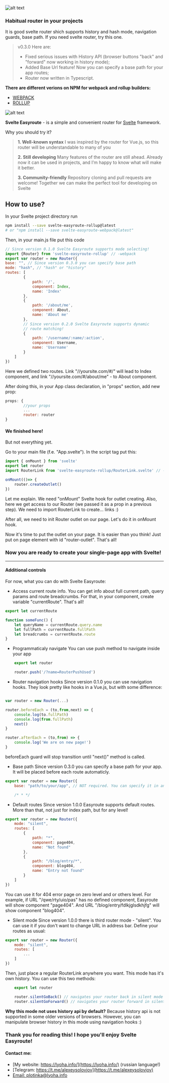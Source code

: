 ![alt text](https://img.shields.io/npm/v/svelte-easyroute-rollup.svg "npm stats")

### Habitual router in your projects
It is good svelte router shich supports history and hash mode, navigation guards, base path. If you need svelte router, try this one.

> v0.3.0
>Here are:
>* Fixed serious issues with History API (browser buttons "back" and "forward" now working in history mode);
>* Added Base Url feature! Now you can specify a base path for your app routes;
>* Router now written in Typescript.

**There are different verions on NPM for webpack and rollup builders:**
* [WEBPACK](https://www.npmjs.com/package/svelte-easyroute-webpack)
* [ROLLUP](https://www.npmjs.com/package/svelte-easyroute-rollup)


![alt text](https://lyoha.info/assets/images/svelte.png "Logo Title Text 1")


**Svelte Easyroute** - is a simple and convenient router for [Svelte](https://svelte.dev/) framework.

Why you should try it? 

>**1. Well-known syntax**
>I was inspired by the router for Vue.js, so this router will be understandable to many of you
>
>**2. Still developing**
>Many features of the router are still ahead. Already now it can be used in projects, and I’m happy to know what will make it better.
>
>**3. Community-friendly**
>Repository cloning and pull requests are welcome! Together we can make the perfect tool for developing on Svelte

## How to use?
In your Svelte project directory run 
```bash
npm install --save svelte-easyroute-rollup@latest
# or "npm install --save svelte-easyroute-webpack@latest"
```

Then, in your main.js file put this code
```javascript
// Since version 0.1.0 Svelte Easyroute supports mode selecting!
import {Router} from 'svelte-easyroute-rollup' // -webpack
export var router = new Router({
base: "", // Since version 0.3.0 you can specify base path
mode: "hash", // "hash" or "history"
routes:	[
		{
			path: '/',
			component: Index,
			name: 'Index'
		},
		{
			path: '/about/me',
			component: About,
			name: 'About me'
		},
		// Since version 0.2.0 Svelte Easyroute supports dynamic
		// route matching!
		{
			path: '/username/:name/:action',
			component: Username,
			name: 'Username'
		}
	]
})
```
Here we defined two routes. Link "//yoursite.com/#/" will lead to Index component, and link "//yoursite.com/#/about/me" - to About component. 

After doing this, in your App class declaration, in "props" section, add new prop:
```javascript
props: {
		//your props
		...
		router: router
}
```

#### We finished here!
But not everything yet.

Go to your main file (f.e. "App.svelte"). In the script tag put this:
```javascript 
import { onMount } from 'svelte'
export let router
import RouterLink from 'svelte-easyroute-rollup/RouterLink.svelte' // -webpack

onMount(()=> {
	router.createOutlet()
})
```
Let me explain. 
We need "onMount" Svelte hook for outlet creating. Also, here we get access to our Router (we passed it as a prop in a previous step). 
We need to import RouterLink to create... links :)

After all, we need to init Router outlet on our page. Let's do it in onMount hook.

Now it's time to put the outlet on your page. 
It is easier than you think! Just put on page element with id "router-outlet". That's all!

### Now you are ready to create your single-page app with Svelte!
 
***

#### Additional controls

For now, what you can do with Svelte Easyroute:
* Access current route info. You can get info about full current path, query params and route breadcrumbs.
For that, in your component, create variable "currentRoute". That's all!
```javascript
export let currentRoute

function someFunc() {
    let queryName = currentRoute.query.name
    let fullPath = currentRoute.fullPath
    let breadcrumbs = currentRoute.route
}
```
* Programmaticaly navigate 
You can use push method to navigate inside your app
```javascript
    export let router

    router.push('/?name=RouterPushUsed')
```

* Router navigation hooks
Since version 0.1.0 you can use navigation hooks. They look pretty like hooks in a Vue.js, but with some difference:
```javascript

var router = new Router(...)

router.beforeEach = (to,from,next) => {
	console.log(to.fullPath)
	console.log(from.fullPath)
	next()
}

router.afterEach = (to,from) => {
	console.log('We are on new page!')
}
```
beforeEach guard will stop transition until "next()" method is called.

* Base path
Since version 0.3.0 you can specify a base path for your app. It will be placed before each route automaticly.
```javascript
export var router = new Router({
	base: "path/to/your/app", // NOT required. You can specify it in any format: with or without slashes in the beginning and in the end.

	/* * */
```


* Default routes
Since version 1.0.0 Easyroute supports default routes. More than that, not just for index path, but for any level!
```javascript
export var router = new Router({
	mode: "silent",
	routes: [
		{
			path: "*",
			component: page404,
			name: "Not found"
		},
		{
			path: "/blog/entry/*",
			component: blog404,
			name: "Entry not found"
		}
	]
})
```
You can use it for 404 error page on zero level and or others level. 
For example, if URL "/qwe/rty/uio/pas" has no defined component, Easyroute will show component "page404". And URL "/blog/entry/fdlkjglsdkhjfg" will show component "blog404".

* Silent mode
Since version 1.0.0 there is third router mode - "silent". You can use it if you don't want to change URL in address bar. Define your routes as usual:
```javascript
export var router = new Router({
	mode: "silent",
	routes: [
		...
	]
})
```
Then, just place a regular RouterLink anywhere you want. 
This mode has it's own history. You can use this two methods:
```javascript
	export let router

	router.silentGoBack() // navigates your router back in silent mode
	router.silentGoForward() // navigates your router forward in silent mode
```
**Why this mode not uses history api by default?**
Because history api is not supported in some older versions of browsers. However, you can manipulate browser history in this mode using navigation hooks :)

### Thank you for reading this! I hope you'll enjoy Svelte Easyroute!

#### Contact me:
* [My website: https://lyoha.info/](https://lyoha.info/) (russian language!)
* [Telegram: https://t.me/alexeysolovjov](https://t.me/alexeysolovjov)
* [Email: plotinka@lyoha.info](mailto:plotinka@lyoha.info)